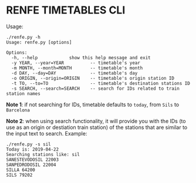 RENFE TIMETABLES CLI
====================

Usage:
```
./renfe.py -h
Usage: renfe.py [options]

Options:
  -h, --help            show this help message and exit
  -y YEAR, --year=YEAR          -- timetable's year
  -m MONTH, --month=MONTH       -- timetable's month
  -d DAY, --day=DAY             -- timetable's day
  -o ORIGIN, --origin=ORIGIN    -- timetable's origin station ID
  -t TO, --to=TO                -- timetable's destination stations ID
  -s SEARCH, --search=SEARCH    -- search for IDs related to train station names
```
**Note 1**: if not searching for IDs, timetable defaults to `today`, from `Sils` to `Barcelona`

**Note 2**: when using search functionality, it will provide you with the IDs (to use as an origin or destiation train station) of the stations that are similar to the input text to search. Example:

```
./renfe.py -s sil
Today is: 2019-04-22
Searching stations like: sil
SANESTEVODOSIL 22003
SANPEDRODOSIL 22004
SILLA 64200
SILS 79202
```